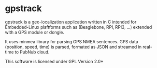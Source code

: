 # gpstrack

gpstrack is a geo-localization application written in C intended for Embedded-Linux plaftforms such as (Beaglebone, RPI, RPI3, ...) extended with a GPS module or dongle.

It uses minmea library for parsing GPS NMEA sentences. GPS data (position, speed, time) is parsed, formated as JSON and streamed in real-time to PubNub cloud.

This software is licensed under GPL Version 2.0+
